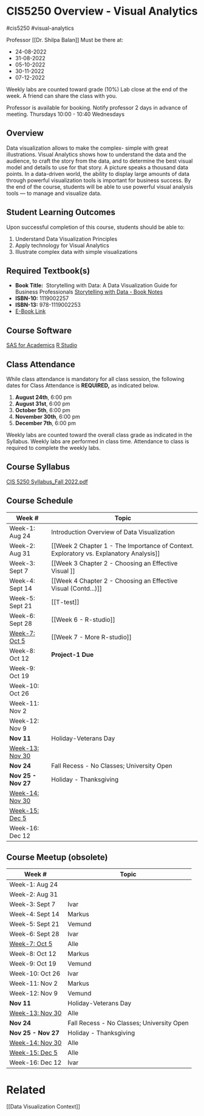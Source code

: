 # CIS5250 Overview - Visual Analytics
#cis5250 #visual-analytics

Professor [[Dr. Shilpa Balan]]
Must be there at:
- 24-08-2022
- 31-08-2022
- 05-10-2022
- 30-11-2022
- 07-12-2022

Weekly labs are counted toward grade (10%)
Lab close at the end of the week.
A friend can share the class with you.

Professor is available for booking. Notify professor 2 days in advance of meeting.
Thursdays 10:00 - 10:40
Wednesdays  

## Overview
Data visualization allows to make the complex- simple with great illustrations. Visual Analytics shows how to understand the data and the audience, to craft the story from the data, and to determine the best visual model and details to use for that story. A picture speaks a thousand data points. In a data-driven world, the ability to display large amounts of data through powerful visualization tools is important for business success. By the end of the course, students will be able to use powerful visual analysis tools –– to manage and visualize data. 

## Student Learning Outcomes
Upon successful completion of this course, students should be able to:
1.  Understand Data Visualization Principles
2.  Apply technology for Visual Analytics
3.  Illustrate complex data with simple visualizations

## Required Textbook(s)
-   **Book Title:**  Storytelling with Data: A Data Visualization Guide for Business Professionals [Storytelling with Data - Book Notes](Storytelling%20with%20Data%20-%20Book%20Notes.md)
-   **ISBN-10:** 1119002257         
-   **ISBN-13:** 978-1119002253
-   [E-Book Link](https://www.wiley.com/en-us/Storytelling+with+Data%3A+A+Data+Visualization+Guide+for+Business+Professionals-p-9781119002253 "Link")

## Course Software
[SAS for Academics](https://www.sas.com/en_us/software/on-demand-for-academics.html)
[R Studio](https://rstudio.com/)

## Class Attendance
While class attendance is mandatory for all class session, the following dates for Class Attendance is **REQUIRED,** as indicated below.

1.  **August 24th**, 6:00 pm
2.  **August 31st**, 6:00 pm
3.  **October 5th**, 6:00 pm
4.  **November 30th**, 6:00 pm
5.  **December 7th**, 6:00 pm

Weekly labs are counted toward the overall class grade as indicated in the Syllabus. Weekly labs are performed in class time. Attendance to class is required to complete the weekly labs.

## Course Syllabus
[CIS 5250 Syllabus_Fall 2022.pdf](https://calstatela.instructure.com/courses/77321/files/11709285?wrap=1 "CIS 5250 Syllabus_Fall 2022.pdf")

## Course Schedule
| Week #                 | Topic                                                                                  |
| ---------------------- | -------------------------------------------------------------------------------------- |
| Week-1: Aug 24         | Introduction Overview of Data Visualization                                            |
| Week-2: Aug 31         | [[Week 2 Chapter 1 - The Importance of Context. Exploratory vs. Explanatory Analysis]] |
| Week-3: Sept 7         | [[Week 3 Chapter 2 - Choosing an Effective Visual ]]                                   |
| Week-4: Sept 14        | [[Week 4 Chapter 2 - Choosing an Effective Visual  (Contd...)]]                        |
| Week-5: Sept 21        | [[T-test]]                                                                             |
| Week-6: Sept 28        | [[Week 6 - R-studio]]                                                                  |
| <u>Week-7: Oct 5</u>   | [[Week 7 - More R-studio]]                                                             |
| Week-8: Oct 12         | **Project-1 Due**                                                                      |
| Week-9: Oct 19         |                                                                                        |
| Week-10: Oct 26        |                                                                                        |
| Week-11: Nov 2         |                                                                                        |
| Week-12: Nov 9         |                                                                                        |
| **Nov 11**             | Holiday-Veterans Day                                                                   |
| <u>Week-13: Nov 30</u> |                                                                                        |
| **Nov 24**             | Fall Recess - No Classes; University Open                                              |
| **Nov 25 - Nov 27**    | Holiday - Thanksgiving                                                                 |
| <u>Week-14: Nov 30</u> |                                                                                        |
| <u>Week-15: Dec 5</u>  |                                                                                        |
| Week-16: Dec 12        |                                                                                        |

## Course Meetup (obsolete)
| Week #                 | Topic                                     |
| ---------------------- | ----------------------------------------- |
| Week-1: Aug 24         |                                           |
| Week-2: Aug 31         |                                           |
| Week-3: Sept 7         |  Ivar                                         |
| Week-4: Sept 14        |  Markus                                         |
| Week-5: Sept 21        |  Vemund                                         |
| Week-6: Sept 28        |  Ivar                                         |
| <u>Week-7: Oct 5</u>   |      Alle                                     |
| Week-8: Oct 12         | Markus                                          |
| Week-9: Oct 19         | Vemund                                          |
| Week-10: Oct 26        | Ivar                                          |
| Week-11: Nov 2         | Markus                                          |
| Week-12: Nov 9         |  Vemund                                         |
| **Nov 11**             | Holiday-Veterans Day                      |
| <u>Week-13: Nov 30</u> |    Alle                                       |
| **Nov 24**             | Fall Recess - No Classes; University Open |
| **Nov 25 - Nov 27**    | Holiday - Thanksgiving                    |
| <u>Week-14: Nov 30</u> | Alle                                          |
| <u>Week-15: Dec 5</u>  | Alle                                          |
| Week-16: Dec 12        | Ivar                                          |

# Related
[[Data Visualization Context]]